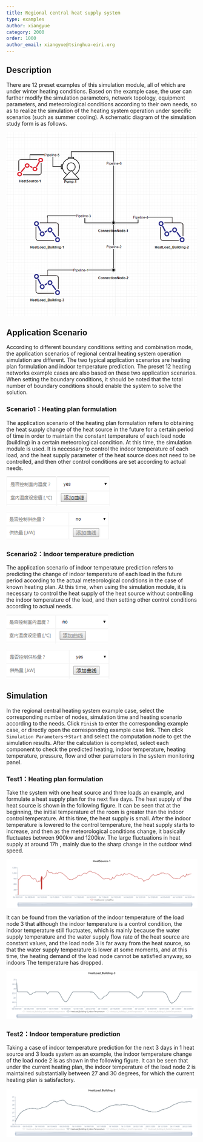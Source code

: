 ```yaml
---
title: Regional central heat supply system
type: examples
author: xiangyue
category: 2000
order: 1000
author_email: xiangyue@tsinghua-eiri.org
---
```


## Description

There are 12 preset examples of this simulation module, all of which are under winter heating conditions. Based on the example case, the user can further modify the simulation parameters, network topology, equipment parameters, and meteorological conditions according to their own needs, so as to realize the simulation of the heating system operation under specific scenarios (such as summer cooling). A schematic diagram of the simulation study form is as follows.

![区域集中供热系统运行仿真算例形式示意图](HeatingSystem/HeatingSystem1.png)

## Application Scenario

According to different boundary conditions setting and combination mode, the application scenarios of regional central heating system operation simulation are different. The two typical application scenarios are heating plan formulation and indoor temperature prediction. The preset 12 heating networks example cases are also based on these two application scenarios. When setting the boundary conditions, it should be noted that the total number of boundary conditions should enable the system to solve the solution.

### Scenario1：Heating plan formulation

The application scenario of the heating plan formulation refers to obtaining the heat supply change of the heat source in the future for a certain period of time in order to maintain the constant temperature of each load node (building) in a certain meteorological condition. At this time, the simulation module is used. It is necessary to control the indoor temperature of each load, and the heat supply parameter of the heat source does not need to be controlled, and then other control conditions are set according to actual needs.

![Indoor temperature of load node is controlled](HeatingSystem/HeatingSystem3.png "负荷节点室内温度需要进行控制")

![Heat supply of heat source is not controlled](HeatingSystem/HeatingSystem4.png "热源节点供热量不进行控制")

### Scenario2：Indoor temperature prediction

The application scenario of indoor temperature prediction refers to predicting the change of indoor temperature of each load in the future period according to the actual meteorological conditions in the case of known heating plan. At this time, when using the simulation module, it is necessary to control the heat supply of the heat source without controlling the indoor temperature of the load, and then setting other control conditions according to actual needs.

![Indoor temperature of load node is not controlled](HeatingSystem/HeatingSystem5.png "负荷节点室内温度不进行控制")

![Heat supply of heat source is controlled](HeatingSystem/HeatingSystem6.png "热源节点供热量需要进行控制")

## Simulation

In the regional central heating system example case, select the corresponding number of nodes, simulation time and heating scenario according to the needs. Click `Finish` to enter the corresponding example case, or directly open the corresponding example case link. Then click `Simulation Parameters`->`Start` and select the computation node to get the simulation results. After the calculation is completed, select each component to check the predicted heating, indoor temperature, heating temperature, pressure, flow and other parameters in the system monitoring panel.

### Test1：Heating plan formulation

Take the system with one heat source and three loads an example, and formulate a heat supply plan for the next five days. The heat supply of the heat source is shown in the following figure. It can be seen that at the beginning, the initial temperature of the room is greater than the indoor control temperature. At this time, the heat supply is small. After the indoor temperature is lowered to the control temperature, the heat supply starts to increase, and then as the meteorological conditions change, it basically fluctuates between 900kw and 1200kw. The large fluctuations in heat supply at around 17h , mainly due to the sharp change in the outdoor wind speed.

![热源节点供热量变化图](HeatingSystem/HeatingSystem7.png)

It can be found from the variation of the indoor temperature of the load node 3 that although the indoor temperature is a control condition, the indoor temperature still fluctuates, which is mainly because the water supply temperature and the water supply flow rate of the heat source are constant values, and the load node 3 is far away from the heat source, so that the water supply temperature is lower at some moments, and at this time, the heating demand of the load node cannot be satisfied anyway, so indoors The temperature has dropped.

![负荷节点3室内温度变化图](HeatingSystem/HeatingSystem8.png)

### Test2：Indoor temperature prediction

Taking a case of indoor temperature prediction for the next 3 days in 1 heat source and 3 loads system as an example, the indoor temperature change of the load node 2 is as shown in the following figure. It can be seen that under the current heating plan, the indoor temperature of the load node 2 is maintained substantially between 27 and 30 degrees, for which the current heating plan is satisfactory. 

![负荷节点2室内温度变化图](HeatingSystem/HeatingSystem2.png)

